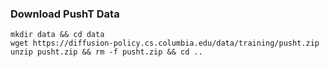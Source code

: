 ### Download PushT Data
```console
mkdir data && cd data
wget https://diffusion-policy.cs.columbia.edu/data/training/pusht.zip
unzip pusht.zip && rm -f pusht.zip && cd ..

```
